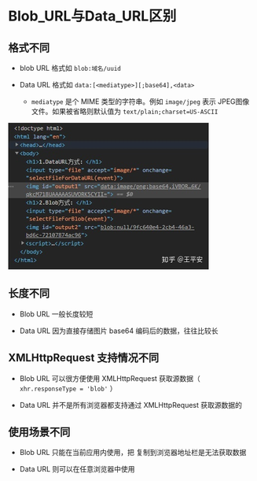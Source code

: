 # Blob\_URL与Data\_URL区别

## 格式不同

  - blob URL 格式如 `blob:域名/uuid`

  - Data URL 格式如 `data:[<mediatype>][;base64],<data>`

      - `mediatype` 是个 MIME 类型的字符串。例如 `image/jpeg` 表示 JPEG图像文件。如果被省略则默认值为 `text/plain;charset=US-ASCII`

![](image/v2-a822247b894bde03fbf0e42ad336f3ed_720w_3H91a3mCs.jpg)

## 长度不同

  - Blob URL  一般长度较短

  - Data URL  因为直接存储图片 base64 编码后的数据，往往比较长

## XMLHttpRequest 支持情况不同

  - Blob URL   可以很方便使用 XMLHttpRequest 获取源数据（ `xhr.responseType = 'blob'` ）

  - Data URL  并不是所有浏览器都支持通过 XMLHttpRequest 获取源数据的

## 使用场景不同

  - Blob URL   只能在当前应用内使用，把   复制到浏览器地址栏是无法获取数据

  - &#x20;Data URL 则可以在任意浏览器中使用
